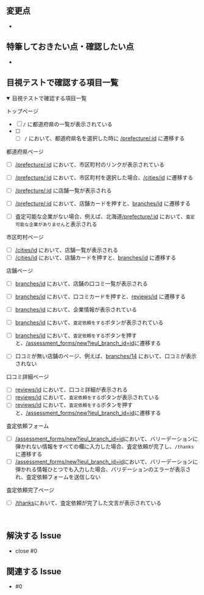 ## 変更点

-

## 特筆しておきたい点・確認したい点

-

## 目視テストで確認する項目一覧

<!--目視テストの目的：本来？カピバラでやろうとしていたことを目視テストで確認する -->
<details open>
  <summary>目視テストで確認する項目一覧</summary>

  トップページ
  - [ ] `/` に都道府県の一覧が表示されている
  - [ ] - [ ] `/` において、都道府県名を選択した時に [/prefecture/:id](http://localhost:3000/prefectures/2) に遷移する

  都道府県ページ
  - [ ] [/prefecture/:id](http://localhost:3000/prefectures/2) において、市区町村のリンクが表示されている
  - [ ] [/prefecture/:id](http://localhost:3000/prefectures/2) において、市区町村を選択した場合、[/cities/id](http://localhost:3000/cities/197) に遷移する
  - [ ] [/prefecture/:id](http://localhost:3000/prefectures/2) に店舗一覧が表示される
  - [ ] [/prefecture/:id](http://localhost:3000/prefectures/2) において、店舗カードを押すと、[branches/id](http://localhost:3000/branches/135) に遷移する

  - [ ] 査定可能な企業がない場合、例えば、北海道[/prefecture/:id](http://localhost:3000/prefectures/1) において、`査定可能な企業がありません`と表示される

  市区町村ページ
  - [ ] [/cities/id](http://localhost:3000/cities/197) において、店舗一覧が表示される
  - [ ] [/cities/id](http://localhost:3000/cities/197) において、店舗カードを押すと、[branches/id](http://localhost:3000/branches/135) に遷移する

  店舗ページ
  - [ ] [branches/id](http://localhost:3000/branches/135) において、店舗の口コミ一覧が表示される
  - [ ] [branches/id](http://localhost:3000/branches/135) において、口コミカードを押すと、[reviews/id](http://localhost:3000/reviews/133) に遷移する
  - [ ] [branches/id](http://localhost:3000/branches/135) において、企業情報が表示されている
  - [ ] [branches/id](http://localhost:3000/branches/135) において、`査定依頼をする`ボタンが表示されている
  - [ ] [branches/id](http://localhost:3000/branches/135) において、`査定依頼をする`ボタンを押すと、[/assessment_forms/new?ieul_branch_id=id](http://localhost:3000/assessment_forms/new?ieul_branch_id=135)に遷移する

  - [ ] 口コミが無い店舗のページ、例えば、[branches/14](http://localhost:3000/branches/14) において、口コミが表示されない

  口コミ詳細ページ
  - [ ] [reviews/id](http://localhost:3000/reviews/133) において、口コミ詳細が表示される
  - [ ] [reviews/id](http://localhost:3000/reviews/133) において、`査定依頼をする`ボタンが表示されている
  - [ ] [reviews/id](http://localhost:3000/reviews/133) において、`査定依頼をする`ボタンを押すと、[/assessment_forms/new?ieul_branch_id=id](http://localhost:3000/assessment_forms/new?ieul_branch_id=135)に遷移する

  査定依頼フォーム
  - [ ] [/assessment_forms/new?ieul_branch_id=id](http://localhost:3000/assessment_forms/new?ieul_branch_id=135)において、バリーデーションに弾かれない情報をすべての欄に入力した場合、査定依頼が完了し、`/thanks`に遷移する
  - [ ] [/assessment_forms/new?ieul_branch_id=id](http://localhost:3000/assessment_forms/new?ieul_branch_id=135)において、バリーデーションに弾かれる情報ひとつでも入力した場合、バリデーションのエラーが表示され、査定依頼フォームを送信しない

  査定依頼完了ページ
  - [ ] [/thanks](http://localhost:3000/thanks)において、査定依頼が完了した文言が表示されている
</details>

<br>

## 解決する Issue

- close #0

## 関連する Issue

- #0
